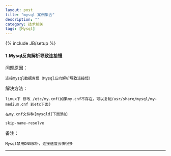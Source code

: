 ```yaml
---
layout: post
title: "mysql 案例集合"
description: ""
category: 技术相关
tags: [Mysql]
---
```

{% include JB/setup %}


#### 1.Mysql反向解析导致连接慢

    
问题原因：

    连接mysql数据库慢（Mysql反向解析导致连接慢）

解决方法：

    linux下 修改 /etc/my.cnf(如果my.cnf不存在，可以复制/usr/share/mysql/my-medium.cnf 到etc下面)

    在my.cnf文件种[mysqld]下面添加
	
    skip-name-resolve

备注：

    Mysql禁用DNS解析，连接速度会快很多





---
